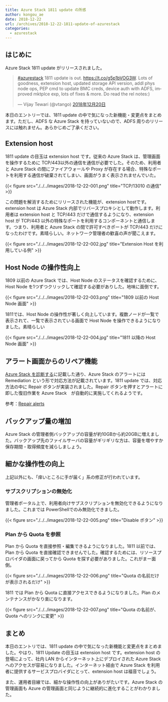 ```yaml
---
title: Azure Stack 1811 update の所感
author: kongou_ae
date: 2018-12-22
url: /archives/2018-12-22-1811-update-of-azurestack
categories:
  - azurestack
---
```


## はじめに

Azure Stack 1811 update がリリースされました。

<blockquote class="twitter-tweet" data-cards="hidden" data-lang="ja"><p lang="en" dir="ltr"><a href="https://twitter.com/hashtag/azurestack?src=hash&amp;ref_src=twsrc%5Etfw">#azurestack</a> 1811 update is out. <a href="https://t.co/g5p1bVOG3W">https://t.co/g5p1bVOG3W</a>. Lots of goodness, extension host, updated storage API version, addl phys node ops, PEP cmd to update BMC creds, device auth with ADFS, improved mktplce exp, lots of fixes &amp; more. Do read the rel notes:)</p>&mdash; Vijay Tewari (@vtango) <a href="https://twitter.com/vtango/status/1075827770481995776?ref_src=twsrc%5Etfw">2018年12月20日</a></blockquote>
<script async src="https://platform.twitter.com/widgets.js" charset="utf-8"></script>

本日のエントリーでは、1811 update の中で気になった新機能・変更点をまとめます。ただし、ADFS な Azure Stack を持っていないので、ADFS 周りのリリースには触れません。あらかじめご了承ください。

## Extension host

1811 update の目玉は extension host です。従来の Azure Stack は、管理画面を操作するために TCP/443以外の通信を通信が必要でした。そのため、利用者と Azure Stack の間にファイアウォールや Proxy が存在する場合、特殊なポートを利用する通信が破棄されてしまい、画面がうまく表示されませんでいた。

{{< figure src="./../../images/2018-12-22-001.png" title="TCP/13010 の通信" >}}

この問題を解消するためにリリースされた機能が、extension hostです。extension host は Azure Stack 内部でリバースプロキシとして動作します。利用者は extension host と TCP/443 だけで通信するようになり、extension host が TCP/443 以外の特殊なポートを利用するコンポーネントと通信します。つまり、利用者と Azure Stack の間で許可すべきポートが TCP/443 だけになったわけです。素晴らしい。ネットワーク管理者の歓喜の声が聞こえます。

{{< figure src="./../../images/2018-12-22-002.jpg" title="Extension Host を利用している例" >}}

## Host Node の操作性向上

1809 以前の Azure Stack では、Host Node のステータスを確認するために、Host Node を1つずつクリックして確認する必要がありした。地味に面倒です。

{{< figure src="./../../images/2018-12-22-003.png" title="1809 以前の Host Node 画面" >}}

1811では、Host Node の操作性が著しく向上しています。複数ノードが一覧で表示されて、一覧で表示されている画面で Host Node を操作できるようになりました。素晴らしい

{{< figure src="./../../images/2018-12-22-004.jpg" title="1811 以降の Host Node 画面" >}}

## アラート画面からのリペア機能

[Azure Stack を診断する](https://aimless.jp/blog/archives/2018-12-19-diagnose-azure-stack/)に記載した通り、Azure Stack のアラートには Remediation という形で対応方法が記載されています。1811 update では、対応方法の中に Repair ボタンが実装されました。Repair ボタンを押すとアラートに即した復旧作業を Azure Stack　が自動的に実施してくれるようです。

参考：[Repair alerts](https://docs.microsoft.com/en-us/azure/azure-stack/azure-stack-monitor-health#repair-alerts)

## バックアップ量の増加

Azure Stack の管理者側バックアップの容量が約10GBから約20GBに増えました。バックアップ先のファイルサーバの容量がギリギリな方は、容量を増やすか保存期間・取得頻度を減らしましょう。

## 細かな操作性の向上

上記以外にも、「痒いところに手が届く」系の修正が行われています。

### サブスクリプションの無効化

管理者ポータル上で、利用者向けサブスクリプションを無効化できるようになりました。これまでは PowerShellでのみ無効化できました。

{{< figure src="./../../images/2018-12-22-005.png" title="Disable ボタン" >}}

### Plan から Quota を参照

Plan から Quota を直接参照・編集できるようになりました。1811 以前では、Plan から Quota を直接確認できませんでした。確認するためには、リソースプロバイダの画面に戻ってから Quota を探す必要がありました。これがまー面倒。

{{< figure src="./../../images/2018-12-22-006.png" title="Quota の名前だけが表示されるだけ" >}}

1811 では Plan から Quota に直接アクセスできるようになりました。Plan のメンテナンスがかなり楽になります。

{{< figure src="./../../images/2018-12-22-007.png" title="Quota の名前が、Quota へのリンクに変更" >}}

## まとめ

本日のエントリでは、1811 update の中で気になった新機能と変更点をまとめました。やはり、1811 Update の目玉は extension host です。extension host の登場によって、社内 LAN からインターネット上にデプロイされた Azure Stack へのアクセスが容易になりました。インターネット経由で Azure Stack を利用者に提供するサービスプロバイダにとって、extension host は福音でしょう。

また、運用者目線では、細かな操作性の向上がありがたいです。Azure Stack の管理画面も Azure の管理画面と同じように継続的に進化することがわかりました。
